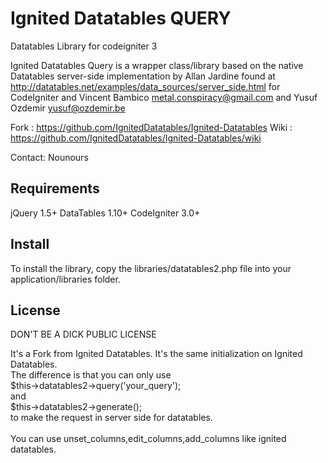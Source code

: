 <h1>Ignited Datatables QUERY</h1>

Datatables Library for codeigniter 3


Ignited Datatables Query is a wrapper class/library based on the native Datatables server-side implementation by Allan Jardine
found at http://datatables.net/examples/data_sources/server_side.html for CodeIgniter and Vincent Bambico <metal.conspiracy@gmail.com> and Yusuf Ozdemir <yusuf@ozdemir.be>

Fork   : https://github.com/IgnitedDatatables/Ignited-Datatables
Wiki   : https://github.com/IgnitedDatatables/Ignited-Datatables/wiki

Contact: Nounours

<h2>Requirements</h2>

jQuery 1.5+
DataTables 1.10+
CodeIgniter 3.0+

<h2>Install</h2>

To install the library, copy the libraries/datatables2.php file into your application/libraries folder.

<h2>License</h2>
	
DON'T BE A DICK PUBLIC LICENSE

It's a Fork from Ignited Datatables. It's the same initialization on Ignited Datatables.  <br>
The difference is that you can only use <br>
  $this->datatables2->query('your_query');  <br>
and  <br>
  $this->datatables2->generate();  <br>
to make the request in server side for datatables. <br>
 <br>
You can use unset_columns,edit_columns,add_columns like ignited datatables.
